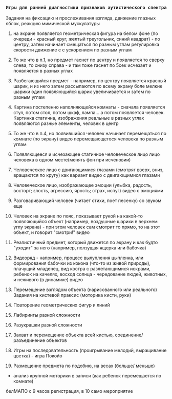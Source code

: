 ### `Игры для ранней диагностики признаков аутистического спектра`

Задания на фиксацию и прослеживания взгляда, движение глазных яблок, реакцию мимической мускулатуры

1. на экране появляется геометрическая фигура на белом фоне (по очереди - красный круг, желтый треугольник, синий квадрат) - по центру, затем начинает смещаться по разным углам 
регулировка скорости
движение с с ускорением по разным углам
2. То же что в п.1, но предмет гаснет по центру и появляется то сверху слева, то снизу справа - и там тоже гаснет
по 5сек исчезает и появляется в разных углах
3. Разбегающийся предмет - например, по центру появляется красный шарик, и из него затем рассыпаются по всему экрану боле мелкие шарики
один появляющийся шарик увеличивается и затем по разным углам
4. Картина постепенно наполняющейся комнаты - сначала появляется стул, потом стол, потом шкаф, лампа... а потом появляется человек. Картинка статична, изображения реальные
в разных углах появляются разные элементы, человек в центр
5. То же что в п.4, но появившийся человек начинает перемещаться по комнате (по экрану)
видео перемещающегося человека по разным углам
6. Появляющееся и исчезающее статичное человеческое лицо
лицо человека в одном месте(менять фон при исченовии)
7. Человеческое лицо с двигающимися глазами (смотрят вверх, вниз, вращаются по кругу)
как вариант видео с двигающимися глазами
8. Человеческое лицо, изображающее эмоции (улыбка, радость, восторг; злость, агрессию, ярость; страх, испуг)
видео с эмоциями
9. Разговаривающий человек (читает стихи, поет песенку)
со звуком еще
10. Человек на экране по пояс, показывает рукой на какой-то появляющийся объект (например, воздушные шарики в верхнем углу экрана) - при этом человек сам смотрит то прямо, то на этот объект, и говорит "смотри!"
видео 
11. Реалистичный предмет, который движется по экрану и как будто "уходит" за него (например, ползущая ящерка или бабочка)

12. Видеоряд - например, процесс вылупления цыпленка, или формирования бабочки из кокона (что-то из живой природы), плачущий младенец, вид костра с разлетающимися искрами, ребенок на качелях, восход солнца - чередование людей, животных, и неживого (в динамике)
видео
13. Перемещение взглядом объекта (нарисованного или реального) 
Задания на кистевой праксис (моторика кисти, руки)

1. Повторение геометрических фигур и линий

2. Лабиринты разной сложности

3. Разукрашки разной сложности

4. Захват и перемещение объекта всей кистью, соединение/разъединение объектов

5. Игры на последовательность (проигрывание мелодий, выращивание цветка) - игра Покойо

6. Размещение предмета по подобию, на весах (больше/ меньше)

+ анализ крупной моторики в записи (как ребенок перемещается по комнате)

белМАПО  с 9 часов регистрация, в 10 само мероприятие 